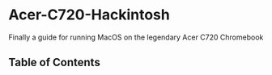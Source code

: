 # Acer-C720-Hackintosh
Finally a guide for running MacOS on the legendary Acer C720 Chromebook

## Table of Contents
